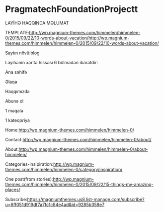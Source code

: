# PragmatechFoundationProjectt
LAYİHƏ HAQQINDA MƏLUMAT

TEMPLATE:http://wp.magnium-themes.com/himmelen/himmelen-0/2015/09/22/10-words-about-vacation/http://wp.magnium-themes.com/himmelen/himmelen-0/2015/09/22/10-words-about-vacation/ 

Saytın növü:blog

Layihənin xəritə hissəsi 6 bölmədən ibarətdir:

 Ana səhifə
 
 Əlaqə
 
 Haqqımızda
 
 Abunə ol
 
 1 məqalə
 
 1 kateqoriya
 

Home:http://wp.magnium-themes.com/himmelen/himmelen-0/

Contact:http://wp.magnium-themes.com/himmelen/himmelen-0/about/

About:http://wp.magnium-themes.com/himmelen/himmelen-0/about-himmelen/

Categories-insipiration:http://wp.magnium-themes.com/himmelen/himmelen-0/category/inspiration/

One post(from stories):http://wp.magnium-themes.com/himmelen/himmelen-0/2015/09/22/15-things-my-amazing-places/

Subscribe:https://magniumthemes.us8.list-manage.com/subscribe?u=6ff051d919df7a7fc1c84e4ad&id=9285b358e7

